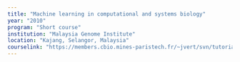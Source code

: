 ```yaml
---
title: "Machine learning in computational and systems biology"
year: "2010"
program: "Short course"
institution: "Malaysia Genome Institute"
location: "Kajang, Selangor, Malaysia"
courselink: "https://members.cbio.mines-paristech.fr/~jvert/svn/tutorials/course/1110Malaysia/"
---
```

